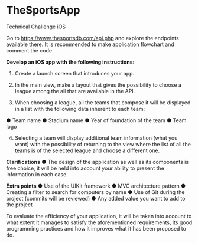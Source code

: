 # TheSportsApp
Technical Challenge iOS

Go to https://www.thesportsdb.com/api.php and explore the endpoints available there.
It is recommended to make application flowchart and comment the code.

**Develop an iOS app with the following instructions:**
1. Create a launch screen that introduces your app.

2. In the main view, make a layout that gives the possibility to choose a league among the 
all that are available in the API.

3. When choosing a league, all the teams that compose it will be displayed in a list with
the following data inherent to each team:

● Team name
● Stadium name
● Year of foundation of the team
● Team logo

4. Selecting a team will display additional team information (what you want) with the 
possibility of returning to the view where the list of all the teams is of the selected 
league and choose a different one.

**Clarifications**
● The design of the application as well as its components is free choice, it will be held
into account your ability to present the information in each case.

**Extra points**
● Use of the UIKit framework
● MVC architecture pattern
● Creating a filter to search for computers by name
● Use of Git during the project (commits will be reviewed)
● Any added value you want to add to the project

To evaluate the efficiency of your application, it will be taken into account to what extent
it manages to satisfy the aforementioned requirements, its good programming practices and
how it improves what it has been proposed to do.

